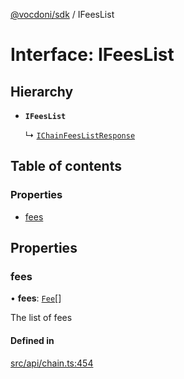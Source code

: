 [@vocdoni/sdk](/sdk) / IFeesList

# Interface: IFeesList

## Hierarchy

- **`IFeesList`**

  ↳ [`IChainFeesListResponse`](IChainFeesListResponse)

## Table of contents

### Properties

- [fees](IFeesList#fees)

## Properties

### fees

• **fees**: [`Fee`](../sdk-reference#fee)[]

The list of fees

#### Defined in

[src/api/chain.ts:454](https://github.com/vocdoni/vocdoni-sdk/blob/179c92b4cecfec787d968dc02b519f64ee15c5d3/src/api/chain.ts#L454)
